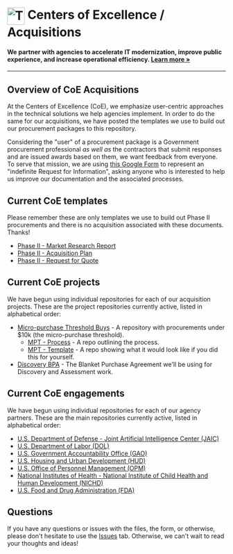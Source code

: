 <h1><img src="https://coe.gsa.gov/img/coe-logomark.svg" width="40px" align="top" alt="The Centers of Excellence Logo"> Centers of Excellence / Acquisitions</h1>

#### We partner with agencies to accelerate IT modernization, improve public experience, and increase operational efficiency. [Learn more »](https://coe.gsa.gov/)

---

## Overview of CoE Acquisitions

At the Centers of Excellence (CoE), we emphasize user-centric approaches in the technical solutions we help agencies implement. In order to do the same for our acquisitions, we have posted the templates we use to build out our procurement packages to this repository.

Considering the "user" of a procurement package is a Government procurement professional *as well as* the contractors that submit responses and are issued awards based on them, we want feedback from everyone. To serve that mission, we are using [this Google Form](https://forms.gle/rGnHk5qFQGnf7UYe8) to represent an "indefinite Request for Information", asking anyone who is interested to help us improve our documentation and the associated processes.

## Current CoE templates

Please remember these are only templates we use to build out Phase II procurements and there is no acquisition associated with these documents. Thanks!

* [Phase II - Market Research Report](https://github.com/GSA/coe-acquisitions/blob/master/Templates/(Phase%20II)%20Market%20Research%20Report%20-%20%7B%7BCoE-Acquisition%7D%7D.pdf)
* [Phase II - Acquisition Plan](https://github.com/GSA/coe-acquisitions/blob/master/Templates/(Phase%20II)%20Acquisition%20Plan%20-%20%7B%7BCoE-Acquisition%7D%7D.pdf)
* [Phase II - Request for Quote](https://github.com/GSA/coe-acquisitions/blob/master/Templates/(Phase%20II)%20RFQ%20-%20%7B%7BCoE-Acquisition%7D%7D.pdf)

## Current CoE projects

We have begun using individual repositories for each of our acquisition projects. These are the project repositories currently active, listed in alphabetical order:

* [Micro-purchase Threshold Buys](https://github.com/GSA/CoE-MPT/) - A repository with procurements under $10k (the micro-purchase threshold).
   * [MPT - Process](https://github.com/GSA/CoE-MPT-process) - A repo outlining the process.
   * [MPT - Template](https://github.com/GSA/CoE-MPT-template) - A repo showing what it would look like if you did this for yourself.
* [Discovery BPA](https://github.com/GSA/coe-discovery-bpa) - The Blanket Purchase Agreement we'll be using for Discovery and Assessment work.

## Current CoE engagements

We have begun using individual repositories for each of our agency partners. These are the main repositories currently active, listed in alphabetical order:

* [U.S. Department of Defense - Joint Artificial Intelligence Center (JAIC)](https://github.com/GSA/coe-jaic-acquisitions)
* [U.S. Department of Labor (DOL)](https://github.com/GSA/coe-dol-acquisitions)
* [U.S. Government Accountability Office (GAO)](https://github.com/GSA/coe-gao-acquisitions)
* [U.S. Housing and Urban Development (HUD)](https://github.com/GSA/coe-hud-acquisitions)
* [U.S. Office of Personnel Management (OPM)](https://github.com/GSA/coe-opm-acquisitions)
* [National Institutes of Health - National Institute of Child Health and Human Development (NICHD)](https://github.com/GSA/coe-nichd-acquisitions)
* [U.S. Food and Drug Administration (FDA)](https://github.com/GSA/coe-fda-acquisitions) 

## Questions

If you have any questions or issues with the files, the form, or otherwise, please don't hesitate to use the [Issues](../../issues) tab. Otherwise, we can't wait to read your thoughts and ideas!
